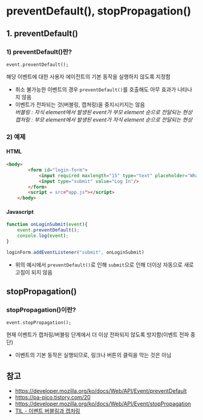 # preventDefault(), stopPropagation()
## 1. preventDefault()
### 1) preventDefault()란?
```javascipt
event.preventDefault();
```
해당 이벤트에 대한 사용자 에이전트의 기본 동작을 실행하지 않도록 지정함
- 취소 불가능한 이벤트의 경우 ```preventDefault()```를 호출해도 아무 효과가 나타나지 않음
- 이벤트가 전파되는 것(버블링, 캡쳐링)을 중지시키지는 않음 <br>
*버블링 : 자식 element에서 발생된 event가 부모 element 순으로 전달되는 현상* <br>
*캡처링 : 부모 element에서 발생된 event가 자식 element 순으로 전달되는 현상*

### 2) 예제
#### HTML
```html
<body>
        <form id="login-form">
            <input required maxlength="15" type="text" placeholder="What is your name?"/>
            <input type="submit" value="Log In"/>
        </form>
        <script = src="app.js"></script> 
    </body>       
```
#### Javascript
```javascript
function onLoginSubmit(event){
    event.preventDefault();
    console.log(event);
}

loginForm.addEventListener("submit", onLoginSubmit)
```
- 위의 예시에서 ```preventDefault()```로 인해 ```submit```으로 인해 더이상 자동으로 새로고침이 되지 않음

## stopPropagation()
### stopPropagation()이란?
```javascipt
event.stopPropagation();
```
현재 이벤트가 캡처링/버블링 단계에서 더 이상 전파되지 않도록 방지함(이벤트 전파 중단)
- 이벤트의 기본 동작은 실행되므로, 링크나 버튼의 클릭을 막는 것은 아님

## 참고
- https://developer.mozilla.org/ko/docs/Web/API/Event/preventDefault
- https://pa-pico.tistory.com/20
- https://developer.mozilla.org/ko/docs/Web/API/Event/stopPropagation
- [TIL - 이벤트 버블링과 캡처링](https://github.com/yyeonggg/TIL/blob/master/Javascript/bubbling_capturing.md)
